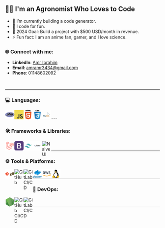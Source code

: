 
## 👨‍🌾 I'm an Agronomist Who Loves to Code

- 🌱 I’m currently building a code generator.
- 👯 I code for fun.
- 🥅 2024 Goal: Build a project with $500 USD/month in revenue.
- ⚡ Fun fact: I am an anime fan, gamer, and I love science.

### 🌐 Connect with me:

- **LinkedIn**: [Amr Ibrahim](https://www.linkedin.com/in/amr-ibrahim-60b034a0)
- **Email**: amramr3434@gmail.com
- **Phone**: 01148602092

<br>

---

### 💻 **Languages:**
<img align="left" alt="PHP" width="30px" src="https://raw.githubusercontent.com/github/explore/80688e429a7d4ef2fca1e82350fe8e3517d3494d/topics/php/php.png" /> 
<img align="left" alt="JavaScript" width="30px" src="https://raw.githubusercontent.com/github/explore/80688e429a7d4ef2fca1e82350fe8e3517d3494d/topics/javascript/javascript.png" /> 
<img align="left" alt="HTML5" width="30px" src="https://raw.githubusercontent.com/github/explore/80688e429a7d4ef2fca1e82350fe8e3517d3494d/topics/html/html.png" /> 
<img align="left" alt="CSS3" width="30px" src="https://raw.githubusercontent.com/github/explore/80688e429a7d4ef2fca1e82350fe8e3517d3494d/topics/css/css.png" /> 
<img align="left" alt="MySQL" width="30px" src="https://raw.githubusercontent.com/github/explore/80688e429a7d4ef2fca1e82350fe8e3517d3494d/topics/mysql/mysql.png" />
<be>

<br>
---

### 🛠 **Frameworks & Libraries:**
<img align="left" alt="Laravel" width="30px" src="https://raw.githubusercontent.com/github/explore/80688e429a7d4ef2fca1e82350fe8e3517d3494d/topics/laravel/laravel.png" />
<img align="left" alt="Bootstrap" width="30px" src="https://raw.githubusercontent.com/github/explore/80688e429a7d4ef2fca1e82350fe8e3517d3494d/topics/bootstrap/bootstrap.png" />
<img align="left" alt="Tailwind CSS" width="30px" src="https://raw.githubusercontent.com/github/explore/985b241b84b747e2bbcf0b99c800610f22eb9f84/topics/tailwind/tailwind.png" />
<img align="left" alt="jQuery" width="30px" src="https://raw.githubusercontent.com/github/explore/80688e429a7d4ef2fca1e82350fe8e3517d3494d/topics/jquery/jquery.png" />
<img align="left" alt="Naive UI" width="30px" src="https://naive-ui.oss-cn-beijing.aliyuncs.com/naive-ui-light.svg" />
<br>

---

### ⚙️ **Tools & Platforms:**
<img align="left" alt="Git" width="30px" src="https://raw.githubusercontent.com/github/explore/80688e429a7d4ef2fca1e82350fe8e3517d3494d/topics/git/git.png" /> 
<img align="left" alt="GitHub" width="30px" src="https://cdn.jsdelivr.net/npm/simple-icons@v3/icons/github.svg" /> 
<img align="left" alt="GitLab CI/CD" width="30px" src="https://cdn.jsdelivr.net/npm/simple-icons@v3/icons/gitlab.svg" /> 
<img align="left" alt="Docker" width="30px" src="https://raw.githubusercontent.com/github/explore/80688e429a7d4ef2fca1e82350fe8e3517d3494d/topics/docker/docker.png" /> 
<img align="left" alt="AWS" width="30px" src="https://raw.githubusercontent.com/github/explore/01ea2a586e5da744792d0ccfce2f68b861f29301/topics/aws/aws.png" /> 
<img align="left" alt="Linux" width="30px" src="https://raw.githubusercontent.com/github/explore/80688e429a7d4ef2fca1e82350fe8e3517d3494d/topics/linux/linux.png" />
<br>

---

### 🔧 **DevOps:**
<img align="left" alt="Node.js" width="30px" src="https://raw.githubusercontent.com/github/explore/80688e429a7d4ef2fca1e82350fe8e3517d3494d/topics/nodejs/nodejs.png" />
<img align="left" alt="GitHub CI/CD" width="30px" src="https://cdn.jsdelivr.net/npm/simple-icons@v3/icons/githubactions.svg" />
<img align="left" alt="GitLab CI/CD" width="30px" src="https://cdn.jsdelivr.net/npm/simple-icons@v3/icons/gitlab.svg" />
<br>

---
